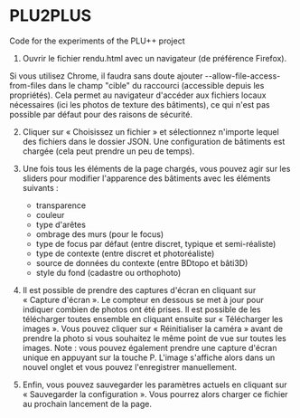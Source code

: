 # PLU2PLUS
Code for the experiments of the PLU++ project

1. Ouvrir le fichier rendu.html avec un navigateur (de préférence Firefox).

Si vous utilisez Chrome, il faudra sans doute ajouter --allow-file-access-from-files dans le champ "cible" du raccourci (accessible depuis les propriétés). Cela permet au navigateur d'accéder aux fichiers locaux nécessaires (ici les photos de texture des bâtiments), ce qui n'est pas possible par défaut pour des raisons de sécurité.


2. Cliquer sur « Choisissez un fichier » et sélectionnez n'importe lequel des fichiers dans le dossier JSON. Une configuration de bâtiments est chargée (cela peut prendre un peu de temps).


3. Une fois tous les éléments de la page chargés, vous pouvez agir sur les sliders pour modifier l'apparence des bâtiments avec les éléments suivants :
    - transparence
    - couleur  
    - type d'arêtes
    - ombrage des murs (pour le focus)
    - type de focus par défaut (entre discret, typique et semi-réaliste)
    - type de contexte (entre discret et photoréaliste)
    - source de données du contexte (entre BDtopo et bâti3D)
    - style du fond (cadastre ou orthophoto)


4. Il est possible de prendre des captures d'écran en cliquant sur « Capture d'écran ». Le compteur en dessous se met à jour pour indiquer combien de photos ont été prises. Il est possible de les télécharger toutes ensemble en cliquant ensuite sur « Télécharger les images ».
Vous pouvez cliquer sur « Réinitialiser la caméra » avant de prendre la photo si vous souhaitez le même point de vue sur toutes les images.
Note : vous pouvez également prendre une capture d'écran unique en appuyant sur la touche P. L'image s'affiche alors dans un nouvel onglet et vous pouvez l'enregistrer manuellement.


5. Enfin, vous pouvez sauvegarder les paramètres actuels en cliquant sur « Sauvegarder la configuration ». Vous pourrez alors charger ce fichier au prochain lancement de la page.